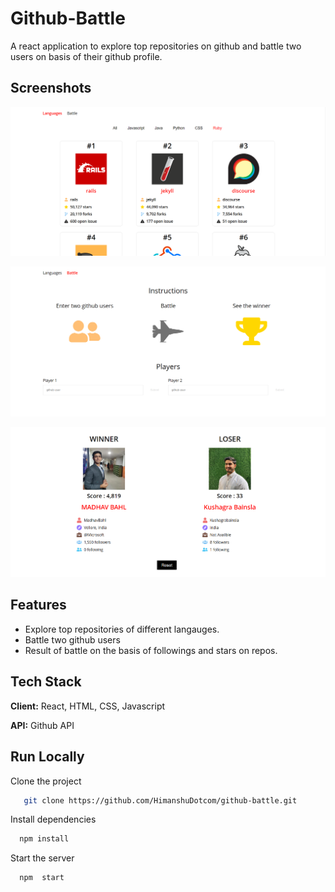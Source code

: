 # Github-Battle

A react application to explore top repositories on github and battle two users on basis of their github profile.


## Screenshots

![Home Page](https://github.com/HimanshuDotcom/github-battle/blob/main/images/Home.png?raw=true)

![Battle Page](https://github.com/HimanshuDotcom/github-battle/blob/main/images/Battle.png?raw=true)

![Result Page](https://github.com/HimanshuDotcom/github-battle/blob/main/images/Result.png?raw=true)
  
## Features

- Explore top repositories of different langauges.
- Battle two github users 
- Result of battle on the basis of followings and stars on repos.
 
  
## Tech Stack

**Client:** React, HTML, CSS, Javascript

**API:**  Github API

  
## Run Locally

Clone the project

```bash
   git clone https://github.com/HimanshuDotcom/github-battle.git
```

Install dependencies

```bash
  npm install
```

Start the server

```bash
  npm  start
```
